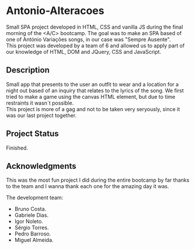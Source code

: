 # Antonio-Alteracoes
Small SPA project developed in HTML, CSS and vanilla JS during the final morning of the <A/C> bootcamp. The goal was to make an SPA based of one of António Variações songs, in our case was "Sempre Ausente".    
This project was developed by a team of 6 and allowed us to apply part of our knowledge of HTML, DOM and JQuery, CSS and JavaScript. 

## Description
Small app that presents to the user an outfit to wear and a location for a night out based of an inquiry that relates to the lyrics of the song.
We first tried to make a game using the canvas HTML element, but due to time restraints it wasn´t possible.  
This project is more of a gag and not to be taken very seryously, since it was our last project together. 

## Project Status
Finished.

## Acknowledgments
This was the most fun project I did during the entire bootcamp by far thanks to the team and I wanna thank each one for the amazing day it was. 

The development team:
- Bruno Costa.
- Gabriele Dias.
- Igor Noleto.
- Sérgio Torres.
- Pedro Barroso.
- Miguel Almeida.
